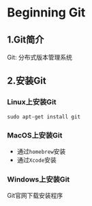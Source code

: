 # Beginning Git

## 1.Git简介
Git: 分布式版本管理系统

## 2.安装Git

### Linux上安装Git
`sudo apt-get install git`

### MacOS上安装Git
* 通过`homebrew`安装
* 通过`Xcode`安装

### Windows上安装Git
Git官网下载安装程序
